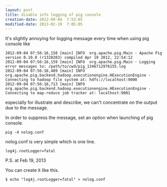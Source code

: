 ```yaml
---
layout: post
title: disable info logging of pig console
creation-date: 2012-09-04  7:53:05
modified-date: 2013-02-19  7:05:05
---
```

It's slightly annoying for logging message every time when using pig console like

    2012-09-04 07:56:16,158 [main] INFO  org.apache.pig.Main - Apache Pig version 0.10.0 (r1328203) compiled Apr 19 2012, 22:54:12
    2012-09-04 07:56:16,159 [main] INFO  org.apache.pig.Main - Logging error messages to: /path/to/cwd/pig_1346712976155.log
    2012-09-04 07:56:16,489 [main] INFO  org.apache.pig.backend.hadoop.executionengine.HExecutionEngine - Connecting to hadoop file system at: hdfs://localhost:9000
    2012-09-04 07:56:16,713 [main] INFO  org.apache.pig.backend.hadoop.executionengine.HExecutionEngine - Connecting to map-reduce job tracker at: localhost:9001

especially for illustrate and describe, we can't concentrate on the output due to the message.

In order to suppress the message, set an option when launching of pig console.

    pig -4 nolog.conf

nolog.conf is very simple which is one line.

    log4j.rootLogger=fatal


P.S. at Feb 19, 2013

You can create it like this.

    $ echo "log4j.rootLogger=fatal" > nolog.conf
